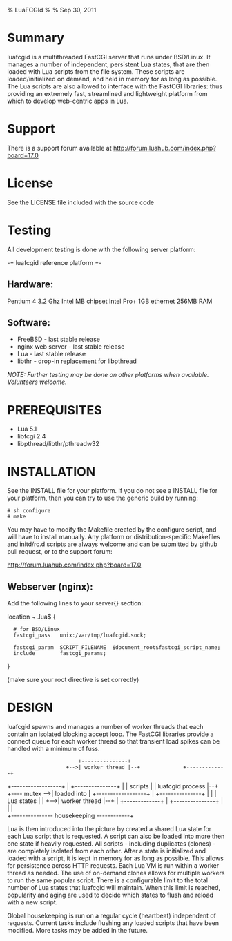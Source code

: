 % LuaFCGId
% 
% Sep 30, 2011

# Summary

luafcgid is a multithreaded FastCGI server that runs under BSD/Linux.
It manages a number of independent, persistent Lua states, that are then loaded
with Lua scripts from the file system. These scripts are loaded/initialized
on demand, and held in memory for as long as possible. The Lua scripts are also
allowed to interface with the FastCGI libraries: thus providing an extremely
fast, streamlined and lightweight platform from which to develop web-centric
apps in Lua.

# Support

There is a support forum available at http://forum.luahub.com/index.php?board=17.0

# License

See the LICENSE file included with the source code


# Testing

All development testing is done with the following server platform:

-= luafcgid reference platform =-

## Hardware:

Pentium 4 3.2 Ghz
Intel MB chipset
Intel Pro+ 1GB ethernet
256MB RAM

## Software:

+ FreeBSD - last stable release
+ nginx web server - last stable release
+ Lua - last stable release
+ libthr - drop-in replacement for libpthread

*NOTE: Further testing may be done on other platforms when available.* 
*Volunteers welcome.* 

# PREREQUISITES

+ Lua 5.1
+ libfcgi 2.4
+ libpthread/libthr/pthreadw32

# INSTALLATION

See the INSTALL file for your platform. If you do not see a INSTALL file for
your platform, then you can try to use the generic build by running:

    # sh configure
    # make

You may have to modify the Makefile created by the configure script, and will
have to install manually. Any platform or distribution-specific Makefiles and
initd/rc.d scripts are always welcome and can be submitted by github pull
request, or to the support forum:

http://forum.luahub.com/index.php?board=17.0

## Webserver (nginx):

Add the following lines to your server{} section:
   
   location ~ \.lua$ {
	  
	  # for BSD/Linux
      fastcgi_pass   unix:/var/tmp/luafcgid.sock;
      
	  fastcgi_param  SCRIPT_FILENAME  $document_root$fastcgi_script_name;
      include        fastcgi_params;
   }

(make sure your root directive is set correctly)
   
# DESIGN

luafcgid spawns and manages a number of worker threads that each contain an 
isolated blocking accept loop. The FastCGI libraries provide a connect queue 
for each worker thread so that transient load spikes can be handled with a 
minimum of fuss.

                           +---------------+                                
                       +-->| worker thread |--+              +-------------+
 +------------------+  |   +---------------+  |              |   scripts   |
 | luafcgid process |--+                      +---- mutex -->| loaded into |
 +------------------+  |   +---------------+  |       |      |  Lua states |
            |          +-->| worker thread |--+       |      +-------------+
            |              +---------------+          |                
            |                                         |             
            +--------------- housekeeping ------------+             
			
Lua is then introduced into the picture by created a shared Lua state for each 
Lua script that is requested. A script can also be loaded into more then one 
state if heavily requested. All scripts - including duplicates (clones) - are
completely isolated from each other. After a state is initialized and loaded 
with a script, it is kept in memory for as long as possible. This allows for 
persistence across HTTP requests. Each Lua VM is run within a worker thread 
as needed. The use of on-demand clones allows for multiple workers to run the 
same popular script. There is a configurable limit to the total number of Lua 
states that luafcgid will maintain. When this limit is reached, popularity and 
aging are used to decide which states to flush and reload with a new script.

Global housekeeping is run on a regular cycle (heartbeat) independent of 
requests. Current tasks include flushing any loaded scripts that have been 
modified. More tasks may be added in the future.

